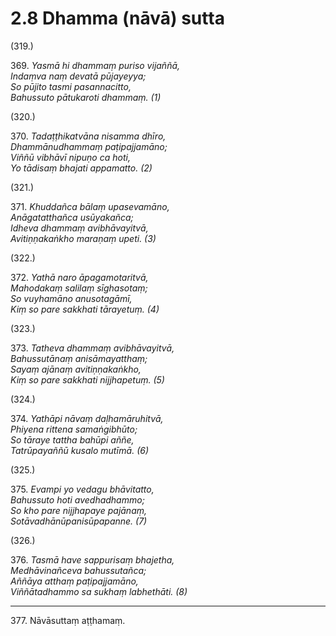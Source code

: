 # 2.8 Dhamma (nāvā) sutta

(319.)

369\. _Yasmā hi dhammaṃ puriso vijaññā,_  
_Indaṃva naṃ devatā pūjayeyya;_  
_So pūjito tasmi pasannacitto,_  
_Bahussuto pātukaroti dhammaṃ. (1)_  

(320.)

370\. _Tadaṭṭhikatvāna nisamma dhīro,_  
_Dhammānudhammaṃ paṭipajjamāno;_  
_Viññū vibhāvī nipuṇo ca hoti,_  
_Yo tādisaṃ bhajati appamatto. (2)_  

(321.)

371\. _Khuddañca bālaṃ upasevamāno,_  
_Anāgatatthañca usūyakañca;_  
_Idheva dhammaṃ avibhāvayitvā,_  
_Avitiṇṇakaṅkho maraṇaṃ upeti. (3)_  

(322.)

372\. _Yathā naro āpagamotaritvā,_  
_Mahodakaṃ salilaṃ sīghasotaṃ;_  
_So vuyhamāno anusotagāmī,_  
_Kiṃ so pare sakkhati tārayetuṃ. (4)_  

(323.)

373\. _Tatheva dhammaṃ avibhāvayitvā,_  
_Bahussutānaṃ anisāmayatthaṃ;_  
_Sayaṃ ajānaṃ avitiṇṇakaṅkho,_  
_Kiṃ so pare sakkhati nijjhapetuṃ. (5)_  

(324.)

374\. _Yathāpi nāvaṃ daḷhamāruhitvā,_  
_Phiyena rittena samaṅgibhūto;_  
_So tāraye tattha bahūpi aññe,_  
_Tatrūpayaññū kusalo mutīmā. (6)_  

(325.)

375\. _Evampi yo vedagu bhāvitatto,_  
_Bahussuto hoti avedhadhammo;_  
_So kho pare nijjhapaye pajānaṃ,_  
_Sotāvadhānūpanisūpapanne. (7)_  

(326.)

376\. _Tasmā have sappurisaṃ bhajetha,_  
_Medhāvinañceva bahussutañca;_  
_Aññāya atthaṃ paṭipajjamāno,_  
_Viññātadhammo sa sukhaṃ labhethāti. (8)_  

---

377\. Nāvāsuttaṃ aṭṭhamaṃ.

